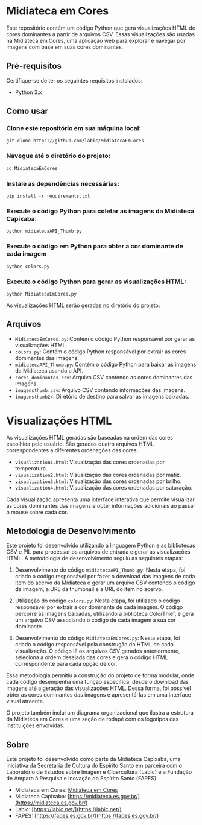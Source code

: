 # Midiateca em Cores
Este repositório contém um código Python que gera visualizações HTML de cores dominantes a partir de arquivos CSV. Essas visualizações são usadas na Midiateca em Cores, uma aplicação web para explorar e navegar por imagens com base em suas cores dominantes.

## Pré-requisitos
Certifique-se de ter os seguintes requisitos instalados:

 - Python 3.x

## Como usar

### Clone este repositório em sua máquina local:

    git clone https://github.com/labic/MidiatecaEmCores

### Navegue até o diretório do projeto:

    cd MidiatecaEmCores

### Instale as dependências necessárias:

    pip install -r requirements.txt

### Execute o código Python para coletar as imagens da Midiateca Capixaba:

    python midiatecaAPI_Thumb.py
    
### Execute o código em Python para obter a cor dominante de cada imagem

    python colors.py

### Execute o código Python para gerar as visualizações HTML:

    python MidiatecaEmCores.py

As visualizações HTML serão geradas no diretório do projeto.


## Arquivos

-   `MidiatecaEmCores.py`: Contém o código Python responsável por gerar as visualizações HTML.
-   `colors.py`: Contém o código Python responsável por extrair as cores dominantes das imagens.
-   `midiatecaAPI_Thumb.py`: Contém o código Python para baixar as imagens da Midiateca usando a API.
-   `cores_dominantes.csv`: Arquivo CSV contendo as cores dominantes das imagens.
-   `imagensthumb.csv`: Arquivo CSV contendo informações das imagens.
-   `imagensthumb2/`: Diretório de destino para salvar as imagens baixadas.

# Visualizações HTML

As visualizações HTML geradas são baseadas na ordem das cores escolhida pelo usuário. São gerados quatro arquivos HTML correspondentes a diferentes ordenações das cores:

-   `visualization1.html`: Visualização das cores ordenadas por temperatura.
-   `visualization2.html`: Visualização das cores ordenadas por matiz.
-   `visualization3.html`: Visualização das cores ordenadas por brilho.
-   `visualization4.html`: Visualização das cores ordenadas por saturação.

Cada visualização apresenta uma interface interativa que permite visualizar as cores dominantes das imagens e obter informações adicionais ao passar o mouse sobre cada cor.

##   Metodologia de Desenvolvimento

Este projeto foi desenvolvido utilizando a linguagem Python e as bibliotecas CSV e PIL para processar os arquivos de entrada e gerar as visualizações HTML. A metodologia de desenvolvimento seguiu as seguintes etapas:

1.  Desenvolvimento do código `midiatecaAPI_Thumb.py`: Nesta etapa, foi criado o código responsável por fazer o download das imagens de cada item do acervo da Midiateca e gerar um arquivo CSV contendo o código da imagem, a URL da thumbnail e a URL do item no acervo.
    
2.  Utilização do código `colors.py`: Nesta etapa, foi utilizado o código responsável por extrair a cor dominante de cada imagem. O código percorre as imagens baixadas, utilizando a biblioteca ColorThief, e gera um arquivo CSV associando o código de cada imagem à sua cor dominante.
    
3.  Desenvolvimento do código `MidiatecaEmCores.py`: Nesta etapa, foi criado o código responsável pela construção do HTML de cada visualização. O código lê os arquivos CSV gerados anteriormente, seleciona a ordem desejada das cores e gera o código HTML correspondente para cada opção de cor.

Essa metodologia permitiu a construção do projeto de forma modular, onde cada código desempenha uma função específica, desde o download das imagens até a geração das visualizações HTML. Dessa forma, foi possível obter as cores dominantes das imagens e apresentá-las em uma interface visual atraente.

O projeto também inclui um diagrama organizacional que ilustra a estrutura da Midiateca em Cores e uma seção de rodapé com os logotipos das instituições envolvidas.


## Sobre

Este projeto foi desenvolvido como parte da Midiateca Capixaba, uma iniciativa da Secretaria de Cultura do Espirito Santo em parceira com o Laboratório de Estudos sobre Imagem e Cibercultura (Labic) e a Fundação de Amparo à Pesquisa e Inovação do Espírito Santo (FAPES).

-   Midiateca em Cores: [Midiateca em Cores](https://www.labic.net/pulsao/visualization1.html)
-   Midiateca Capixaba: [https://midiateca.es.gov.br/](https://midiateca.es.gov.br/)
-   Labic: [https://labic.net/](https://labic.net/)
-   FAPES: [https://fapes.es.gov.br/](https://fapes.es.gov.br/)
